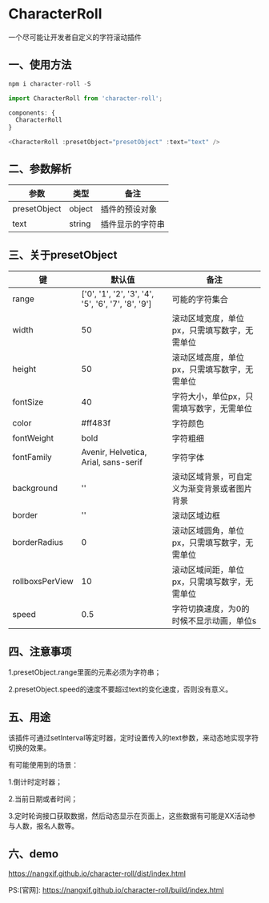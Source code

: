 # CharacterRoll

一个尽可能让开发者自定义的字符滚动插件

## 一、使用方法

```javascript
npm i character-roll -S

import CharacterRoll from 'character-roll';

components: {
  CharacterRoll
}

<CharacterRoll :presetObject="presetObject" :text="text" />
```

## 二、参数解析

| 参数         | 类型   | 备注             |
| ------------ | ------ | ---------------- |
| presetObject | object | 插件的预设对象   |
| text         | string | 插件显示的字符串 |

## 三、关于presetObject

| 键              | 默认值                                             | 备注                                         |
| --------------- | -------------------------------------------------- | -------------------------------------------- |
| range           | ['0', '1', '2', '3', '4', '5', '6', '7', '8', '9'] | 可能的字符集合                               |
| width           | 50                                                 | 滚动区域宽度，单位px，只需填写数字，无需单位 |
| height          | 50                                                 | 滚动区域高度，单位px，只需填写数字，无需单位 |
| fontSize        | 40                                                 | 字符大小，单位px，只需填写数字，无需单位     |
| color           | \#ff483f                                           | 字符颜色                                     |
| fontWeight      | bold                                               | 字符粗细                                     |
| fontFamily      | Avenir, Helvetica, Arial, sans-serif               | 字符字体                                     |
| background      | ''                                                 | 滚动区域背景，可自定义为渐变背景或者图片背景 |
| border          | ''                                                 | 滚动区域边框                                 |
| borderRadius    | 0                                                  | 滚动区域圆角，单位px，只需填写数字，无需单位 |
| rollboxsPerView | 10                                                 | 滚动区域间距，单位px，只需填写数字，无需单位 |
| speed           | 0.5                                                | 字符切换速度，为0的时候不显示动画，单位s     |

## 四、注意事项

1.presetObject.range里面的元素必须为字符串；

2.presetObject.speed的速度不要超过text的变化速度，否则没有意义。

## 五、用途

该插件可通过setInterval等定时器，定时设置传入的text参数，来动态地实现字符切换的效果。

有可能使用到的场景：

1.倒计时定时器；

2.当前日期或者时间；

3.定时轮询接口获取数据，然后动态显示在页面上，这些数据有可能是XX活动参与人数，报名人数等。

## 六、demo

https://nangxif.github.io/character-roll/dist/index.html

PS:[官网]: https://nangxif.github.io/character-roll/build/index.html

